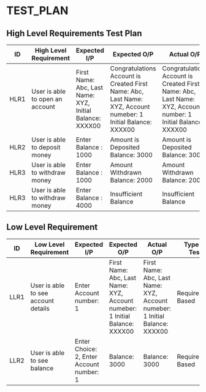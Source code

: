 # TEST_PLAN
## High Level Requirements Test Plan
| ID    | High Level Requirement | Expected I/P | Expected O/P | Actual O/P | Type of Test |
| ----- | ---------------------- | ------------ | ------------ | ---------- | ------------ |
| HLR1  | User is able to open an account |  First Name: Abc, Last Name: XYZ, Initial Balance: XXXX00   | Congratulations Account is Created First Name: Abc, Last Name: XYZ, Account numeber: 1 Initial Balance: XXXX00| Congratulations Account is Created First Name: Abc, Last Name: XYZ, Account number: 1 Initial Balance: XXXX00 | Requirement Based |
| HLR2  | User is able to deposit money  |  Enter Balance : 1000  | Amount is Deposited Balance: 3000 | Amount is Deposited Balance: 3000 | 
| HLR3  | User is able to withdraw money | Enter Balance : 1000| Amount Withdrawn Balance: 2000 | Amount Withdrawn Balance: 2000 |   Requirement Based     |
| HLR3  | User is able to withdraw money | Enter Balance : 4000| Insufficient Balance | Insufficient Balance |   Requirement Based     |

## Low Level Requirement
| ID    | Low Level Requirement | Expected I/P | Expected O/P | Actual O/P | Type of Test |
| ----- | ---------------------- | ------------ | ------------ | ---------- | ------------ |
| LLR1  | User is able to see account details |  Enter Account number: 1| First Name: Abc, Last Name: XYZ, Account numeber: 1 Initial Balance: XXXX00 | First Name: Abc, Last Name: XYZ, Account numeber: 1 Initial Balance: XXXX00 |Requirement Based |
| LLR2  | User is able to see balance  |  Enter Choice: 2,  Enter Account number: 1   | Balance: 3000 | Balance: 3000 | Requirement Based |
